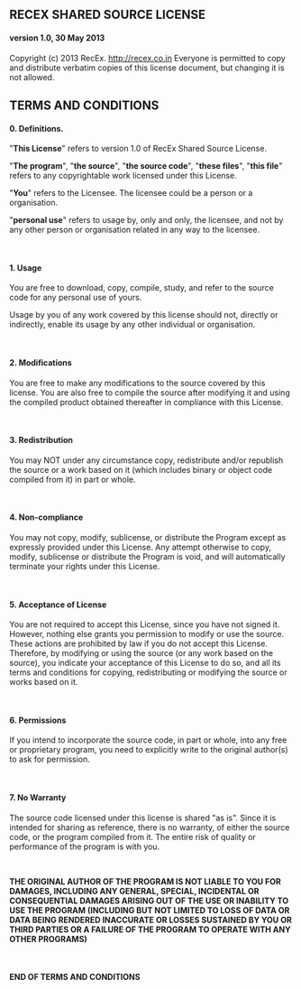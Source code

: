 ## RECEX SHARED SOURCE LICENSE
#### version 1.0, 30 May 2013

Copyright (c) 2013 RecEx. <http://recex.co.in>
Everyone is permitted to copy and distribute verbatim
copies of this license document, but changing it is
not allowed.

## TERMS AND CONDITIONS

#### 0. Definitions.

"**This License**" refers to version 1.0 of RecEx Shared
Source License.

"**The program**", "**the source**", "**the source code**", "**these
files**", "**this file**" refers to any copyrightable work
licensed under this License.

"**You**" refers to the Licensee. The licensee could be a 
person or a organisation.

"**personal use**" refers to usage by, only and only, the
licensee, and not by any other person or organisation
related in any way to the licensee.

<br/>

#### 1. Usage

You are free to download, copy, compile, study, and
refer to the source code for any personal use of yours.

Usage by you of any work covered by this license should
not, directly or indirectly, enable its usage by any
other individual or organisation.

<br/>

#### 2. Modifications

You are free to make any modifications to the source
covered by this license. You are also free to compile
the source after modifying it and using the compiled
product obtained thereafter in compliance with this
License.

<br/>

#### 3. Redistribution

You may NOT under any circumstance copy, redistribute
and/or republish the source or a work based on it (which
includes binary or object code compiled from it) in part
or whole. 

<br/>

#### 4. Non-compliance

You may not copy, modify, sublicense, or distribute the
Program except as expressly provided under this License.
Any attempt otherwise to copy, modify, sublicense or
distribute the Program is void, and will automatically
terminate your rights under this License.

<br/>

#### 5. Acceptance of License

You are not required to accept this License, since you have
not signed it. However, nothing else grants you permission
to modify or use the source. These actions are prohibited
by law if you do not accept this License. Therefore, by
modifying or using the source (or any work based on the
source), you indicate your acceptance of this License to do
so, and all its terms and conditions for copying,
redistributing or modifying the source or works based on it.

<br/>

#### 6. Permissions

If you intend to incorporate the source code, in part or whole,
into any free or proprietary program, you need to explicitly
write to the original author(s) to ask for permission.

<br/>

#### 7. No Warranty

The source code licensed under this license is shared "as is".
Since it is intended for sharing as reference, there is no
warranty, of either the source code, or the program compiled
from it. The entire risk of quality or performance of the 
program is with you.

<br/>

**THE ORIGINAL AUTHOR OF THE PROGRAM IS NOT LIABLE TO YOU FOR
DAMAGES, INCLUDING ANY GENERAL, SPECIAL, INCIDENTAL OR
CONSEQUENTIAL DAMAGES ARISING OUT OF THE USE OR INABILITY TO
USE THE PROGRAM (INCLUDING BUT NOT LIMITED TO LOSS OF DATA OR
DATA BEING RENDERED INACCURATE OR LOSSES SUSTAINED BY YOU OR
THIRD PARTIES OR A FAILURE OF THE PROGRAM TO OPERATE WITH ANY
OTHER PROGRAMS)**

<br/>

#### END OF TERMS AND CONDITIONS
